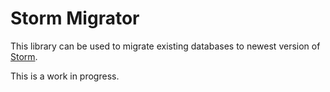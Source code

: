# Storm Migrator

This library can be used to migrate existing databases to newest version of [Storm](https://github.com/asdine/storm).

This is a work in progress.
